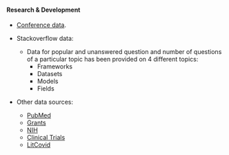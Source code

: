 
#### Research & Development

* <a href="https://drive.google.com/drive/folders/1bvo1Ot0GPs-ggMP65K-eAgXmBIw73OZ9?usp=sharing">Conference data</a>. 
* Stackoverflow data:
  - Data for popular and unanswered question and number of questions of a particular topic has been provided on 4 different topics:
    - Frameworks
    - Datasets
    - Models
    - Fields
* Other data sources:

  * <a href="https://pubmed.ncbi.nlm.nih.gov/">PubMed</a>
  * <a href="https://www.grants.gov">Grants</a>
  * <a href="https://projectreporter.nih.gov/reporter.cfm">NIH</a>
  * <a href="https://clinicaltrials.gov/">Clinical Trials</a>
  * <a href="https://www.ncbi.nlm.nih.gov/research/coronavirus/">LitCovid</a>
  
